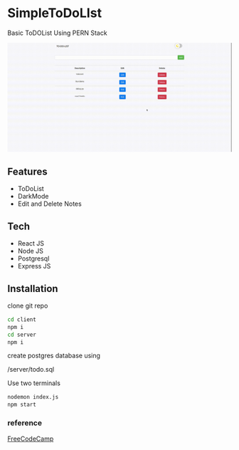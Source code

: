# SimpleToDoLIst
Basic ToDOList Using PERN Stack 

![demo](https://github.com/DH4NRAJ/SimpleToDoLIst/blob/master/demo.gif)

## Features

- ToDoList
- DarkMode
- Edit and Delete Notes

## Tech

- React JS
- Node JS
- Postgresql
- Express JS


## Installation

clone git repo 

```sh
cd client
npm i 
cd server
npm i
```

create postgres database using 

/server/todo.sql 


Use two terminals

```sh
nodemon index.js
npm start
```

### reference

[FreeCodeCamp](https://www.freecodecamp.org/)



